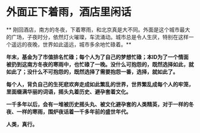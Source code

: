 外面正下着雨，酒店里闲话
====



** 刚回酒店，南方的冬夜，下着寒雨，和北京真是大不同。外面是这个城市最大的广场，子夜时分，依然灯火璀璨，车流涌动。城市总是令人生厌，特别在这样一个遥远的夜晚，世界如此遥远，城市多余地忙碌着。**

**年末，基金为了市值排名忙碌；每个人为了自己的梦想忙碌；本ID为了一个情面被扔到这南方冬夜的寒雨中，也忙碌了一晚。没什么可抱怨的，既然选择如此，就如此了；没什么不可抱怨的，既然选择了需要抱怨一番，选择，就如此了。**

**每个人，背负自己的生死悲欢奔走成如此繁乱的世界，世界繁乱成每个人的牢笼，里面缀满华丽的词语，摇头丸着历史、避孕套着文化。**

**一千多年以后，会有一堆被历史摇头丸、被文化避孕套的人类精英，对于一样的冬夜、一样的寒雨，围炉夜话着一千多年前的盛世年代。**

**人类，真行。**
